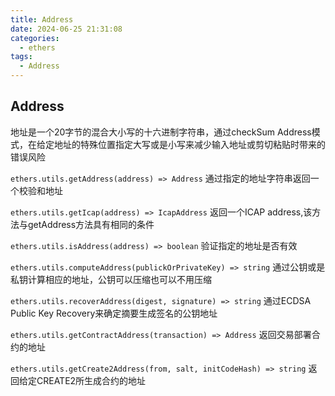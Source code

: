 ```yaml
---
title: Address
date: 2024-06-25 21:31:08
categories:
  - ethers
tags:
  - Address
---
```


## Address
地址是一个20字节的混合大小写的十六进制字符串，通过checkSum Address模式，在给定地址的特殊位置指定大写或是小写来减少输入地址或剪切粘贴时带来的错误风险

`ethers.utils.getAddress(address) => Address`
通过指定的地址字符串返回一个校验和地址

`ethers.utils.getIcap(address) => IcapAddress`
返回一个ICAP address,该方法与getAddress方法具有相同的条件

`ethers.utils.isAddress(address) => boolean`
验证指定的地址是否有效

`ethers.utils.computeAddress(publickOrPrivateKey) => string`
通过公钥或是私钥计算相应的地址，公钥可以压缩也可以不用压缩

`ethers.utils.recoverAddress(digest, signature) => string`
通过ECDSA Public Key Recovery来确定摘要生成签名的公钥地址

`ethers.utils.getContractAddress(transaction) => Address`
返回交易部署合约的地址

`ethers.utils.getCreate2Address(from, salt, initCodeHash) => string`
返回给定CREATE2所生成合约的地址